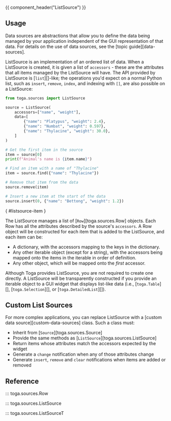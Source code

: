 {{ component_header("ListSource") }}

## Usage

Data sources are abstractions that allow you to define the data being managed by your application independent of the GUI representation of that data. For details on the use of data sources, see the [topic guide][data-sources].

ListSource is an implementation of an ordered list of data. When a ListSource is created, it is given a list of `accessors` - these are the attributes that all items managed by the ListSource will have. The API provided by ListSource is [`list`][]-like; the operations you'd expect on a normal Python list, such as `insert`, `remove`, `index`, and indexing with `[]`, are also possible on a ListSource:

```python
from toga.sources import ListSource

source = ListSource(
    accessors=["name", "weight"],
    data=[
        {"name": "Platypus", "weight": 2.4},
        {"name": "Numbat", "weight": 0.597},
        {"name": "Thylacine", "weight": 30.0},
    ]
)

# Get the first item in the source
item = source[0]
print(f"Animal's name is {item.name}")

# Find an item with a name of "Thylacine"
item = source.find({"name": "Thylacine"})

# Remove that item from the data
source.remove(item)

# Insert a new item at the start of the data
source.insert(0, {"name": "Bettong", "weight": 1.2})
```

[](){ #listsource-item }

The ListSource manages a list of [`Row`][toga.sources.Row] objects. Each Row has all the attributes described by the source's `accessors`. A Row object will be constructed for each item that is added to the ListSource, and each item can be:

- A dictionary, with the accessors mapping to the keys in the dictionary.
- Any other iterable object (except for a string), with the accessors being mapped onto the items in the iterable in order of definition.
- Any other object, which will be mapped onto the *first* accessor.

Although Toga provides ListSource, you are not required to create one directly. A ListSource will be transparently constructed if you provide an iterable object to a GUI widget that displays list-like data (i.e., [`toga.Table`][], [`toga.Selection`][], or [`toga.DetailedList`][]).

## Custom List Sources

For more complex applications, you can replace ListSource with a [custom data source][custom-data-sources] class. Such a class must:

- Inherit from [`Source`][toga.sources.Source]
- Provide the same methods as [`ListSource`][toga.sources.ListSource]
- Return items whose attributes match the accessors expected by the widget
- Generate a `change` notification when any of those attributes change
- Generate `insert`, `remove` and `clear` notifications when items are added or removed

## Reference

::: toga.sources.Row

::: toga.sources.ListSource

::: toga.sources.ListSourceT
